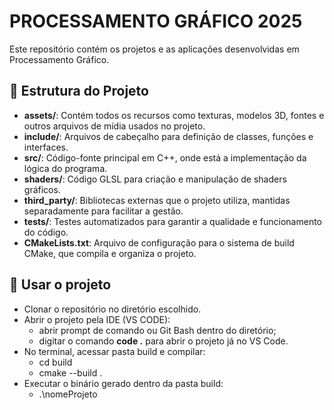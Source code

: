 # PROCESSAMENTO GRÁFICO 2025
Este repositório contém os projetos e as aplicações desenvolvidas em Processamento Gráfico.

## 📁 Estrutura do Projeto
- **assets/**: Contém todos os recursos como texturas, modelos 3D, fontes e outros arquivos de mídia usados no projeto.
- **include/**: Arquivos de cabeçalho para definição de classes, funções e interfaces.
- **src/**: Código-fonte principal em C++, onde está a implementação da lógica do programa.
- **shaders/**: Código GLSL para criação e manipulação de shaders gráficos.
- **third_party/**: Bibliotecas externas que o projeto utiliza, mantidas separadamente para facilitar a gestão.
- **tests/**: Testes automatizados para garantir a qualidade e funcionamento do código.
- **CMakeLists.txt**: Arquivo de configuração para o sistema de build CMake, que compila e organiza o projeto.
## 🔄 Usar o projeto
- Clonar o repositório no diretório escolhido.
- Abrir o projeto pela IDE (VS CODE):
   - abrir prompt de comando ou Git Bash dentro do diretório;
   - digitar o comando **code .** para abrir o projeto já no VS Code.
- No terminal, acessar pasta build e compilar:
   - cd build
   - cmake --build .
- Executar o binário gerado dentro da pasta build:
   - .\nomeProjeto
